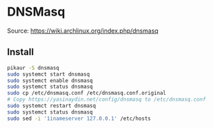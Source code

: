 # DNSMasq

Source: <https://wiki.archlinux.org/index.php/dnsmasq>

## Install

```sh
pikaur -S dnsmasq
sudo systemct start dnsmasq
sudo systemct enable dnsmasq
sudo systemct status dnsmasq
sudo cp /etc/dnsmasq.conf /etc/dnsmasq.conf.original
# Copy https://yasinaydin.net/config/dnsmasq to /etc/dnsmasq.conf
sudo systemct restart dnsmasq
sudo systemct status dnsmasq
sudo sed -i '1inameserver 127.0.0.1' /etc/hosts
```
